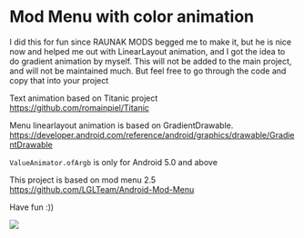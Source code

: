 # Mod Menu with color animation
I did this for fun since RAUNAK MODS begged me to make it, but he is nice now and helped me out with LinearLayout animation, and I got the idea to do gradient animation by myself. This will not be added to the main project, and will not be maintained much. But feel free to go through the code and copy that into your project

Text animation based on Titanic project https://github.com/romainpiel/Titanic

Menu linearlayout animation is based on GradientDrawable. https://developer.android.com/reference/android/graphics/drawable/GradientDrawable

`ValueAnimator.ofArgb` is only for Android 5.0 and above

This project is based on mod menu 2.5 https://github.com/LGLTeam/Android-Mod-Menu

Have fun :))

![](https://i.imgur.com/cE02zCa.gif)